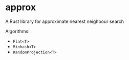 # approx

A Rust library for approximate nearest neighbour search

Algorithms:

- `Flat<T>`
- `Minhash<T>`
- `RandomProjection<T>`

